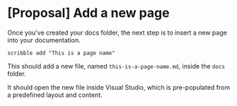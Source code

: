 # [Proposal] Add a new page

Once you've created your docs folder, the next step is to insert a new page into your documentation.

`scribble add "This is a page name"`

This should add a new file, named `this-is-a-page-name.md`, inside the `docs` folder.

It should open the new file inside Visual Studio, which is pre-populated from a predefined layout and content.